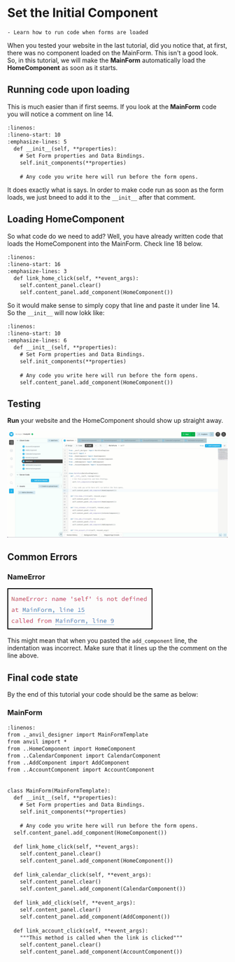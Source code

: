 # Set the Initial Component

```{topic} In this tutorial you will:
- Learn how to run code when forms are loaded
```

When you tested your website in the last tutorial, did you notice that, at first, there was no component loaded on the MainForm. This isn't a good look. So, in this tutorial, we will make the **MainForm** automatically load the **HomeComponent** as soon as it starts.

## Running code upon loading

This is much easier than if first seems. If you look at the **MainForm** code you will notice a comment on line 14.

```{code-block} python
:linenos:
:lineno-start: 10
:emphasize-lines: 5
  def __init__(self, **properties):
    # Set Form properties and Data Bindings.
    self.init_components(**properties)

    # Any code you write here will run before the form opens.
```

It does exactly what is says. In order to make code run as soon as the form loads, we just bneed to add it to the `__init__` after that comment.

## Loading HomeComponent

So what code do we need to add? Well, you have already written code that loads the HomeComponent into the MainForm. Check line 18 below.

```{code-block} python
:linenos:
:lineno-start: 16
:emphasize-lines: 3
  def link_home_click(self, **event_args):
    self.content_panel.clear()
    self.content_panel.add_component(HomeComponent())
```

So it would make sense to simply copy that line and paste it under line 14. So the `__init__` will now lokk like:

```{code-block} python
:linenos:
:lineno-start: 10
:emphasize-lines: 6
  def __init__(self, **properties):
    # Set Form properties and Data Bindings.
    self.init_components(**properties)

    # Any code you write here will run before the form opens.
    self.content_panel.add_component(HomeComponent())
```

## Testing

**Run** your website and the HomeComponent should show up straight away.

![test](./assets/img/09/test.gif)

## Common Errors

### NameError

![name error](./assets/img/09/name_error.png)

This might mean that when you pasted the `add_component` line, the indentation was incorrect. Make sure that it lines up the the comment on the line above.

## Final code state

By the end of this tutorial your code should be the same as below:

### MainForm

```{code-block} python
:linenos:
from ._anvil_designer import MainFormTemplate
from anvil import *
from ..HomeComponent import HomeComponent
from ..CalendarComponent import CalendarComponent
from ..AddComponent import AddComponent
from ..AccountComponent import AccountComponent


class MainForm(MainFormTemplate):
  def __init__(self, **properties):
    # Set Form properties and Data Bindings.
    self.init_components(**properties)

    # Any code you write here will run before the form opens.
  self.content_panel.add_component(HomeComponent())

  def link_home_click(self, **event_args):
    self.content_panel.clear()
    self.content_panel.add_component(HomeComponent())

  def link_calendar_click(self, **event_args):
    self.content_panel.clear()
    self.content_panel.add_component(CalendarComponent())

  def link_add_click(self, **event_args):
    self.content_panel.clear()
    self.content_panel.add_component(AddComponent())

  def link_account_click(self, **event_args):
    """This method is called when the link is clicked"""
    self.content_panel.clear()
    self.content_panel.add_component(AccountComponent())
```